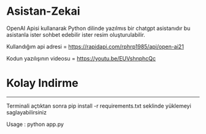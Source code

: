 # Asistan-Zekai
OpenAI Apisi kullanarak Python dilinde yazılmıs bir chatgpt asistanıdır bu asistanla ister sohbet edebilir ister resim oluşturulabilir.

Kullandığım api adresi = https://rapidapi.com/rphrp1985/api/open-ai21

Kodun yazılışının videosu = https://youtu.be/EUVshnphcQc



# Kolay Indirme
-----------------
Terminali açtıktan sonra 
pip install -r requirements.txt seklinde yüklemeyi saglayabilirsiniz

Usage : python app.py

